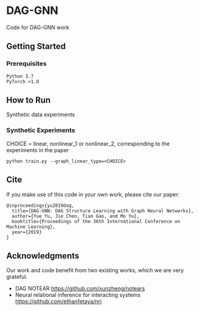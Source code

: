 # DAG-GNN

Code for DAG-GNN work

## Getting Started

### Prerequisites

```
Python 3.7
PyTorch >1.0
```


## How to Run 

Synthetic data experiments 

### Synthetic Experiments

CHOICE = linear, nonlinear_1 or nonlinear_2, corresponding to the experiments in the paper

```
python train.py --graph_linear_type=<CHOICE>
```


## Cite

If you make use of this code in your own work, please cite our paper:

```
@inproceedings{yu2019dag,
  title={DAG-GNN: DAG Structure Learning with Graph Neural Networks},
  author={Yue Yu, Jie Chen, Tian Gao, and Mo Yu},
  booktitle={Proceedings of the 36th International Conference on Machine Learning},
  year={2019}
}
```


## Acknowledgments
Our work and code benefit from two existing works, which we are very grateful.

* DAG NOTEAR https://github.com/xunzheng/notears
* Neural relational inference for interacting systems https://github.com/ethanfetaya/nri



